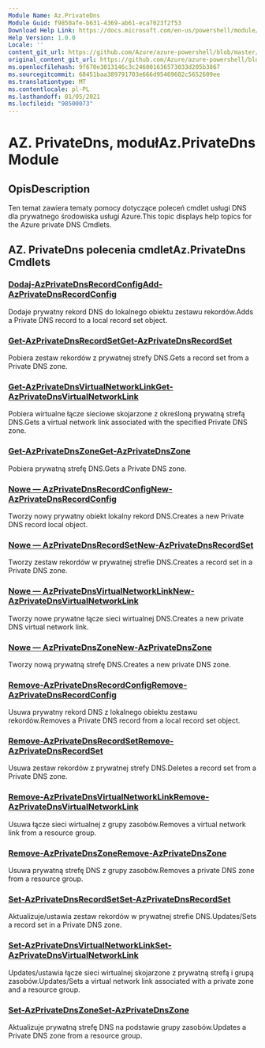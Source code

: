 ```yaml
---
Module Name: Az.PrivateDns
Module Guid: f9850afe-b631-4369-ab61-eca7023f2f53
Download Help Link: https://docs.microsoft.com/en-us/powershell/module/az.privatedns
Help Version: 1.0.0
Locale: ''
content_git_url: https://github.com/Azure/azure-powershell/blob/master/src/PrivateDns/PrivateDns/help/Az.PrivateDNS.md
original_content_git_url: https://github.com/Azure/azure-powershell/blob/master/src/PrivateDns/PrivateDns/help/Az.PrivateDNS.md
ms.openlocfilehash: 9f670e3013146c3c246001636573033d205b3867
ms.sourcegitcommit: 68451baa389791703e666d95469602c5652609ee
ms.translationtype: MT
ms.contentlocale: pl-PL
ms.lasthandoff: 01/05/2021
ms.locfileid: "98500073"
---
```

# <span data-ttu-id="03ded-101">AZ. PrivateDns, moduł</span><span class="sxs-lookup"><span data-stu-id="03ded-101">Az.PrivateDns Module</span></span>
## <span data-ttu-id="03ded-102">Opis</span><span class="sxs-lookup"><span data-stu-id="03ded-102">Description</span></span>
<span data-ttu-id="03ded-103">Ten temat zawiera tematy pomocy dotyczące poleceń cmdlet usługi DNS dla prywatnego środowiska usługi Azure.</span><span class="sxs-lookup"><span data-stu-id="03ded-103">This topic displays help topics for the Azure private DNS Cmdlets.</span></span>

## <span data-ttu-id="03ded-104">AZ. PrivateDns polecenia cmdlet</span><span class="sxs-lookup"><span data-stu-id="03ded-104">Az.PrivateDns Cmdlets</span></span>
### [<span data-ttu-id="03ded-105">Dodaj-AzPrivateDnsRecordConfig</span><span class="sxs-lookup"><span data-stu-id="03ded-105">Add-AzPrivateDnsRecordConfig</span></span>](Add-AzPrivateDnsRecordConfig.md)
<span data-ttu-id="03ded-106">Dodaje prywatny rekord DNS do lokalnego obiektu zestawu rekordów.</span><span class="sxs-lookup"><span data-stu-id="03ded-106">Adds a Private DNS record to a local record set object.</span></span>

### [<span data-ttu-id="03ded-107">Get-AzPrivateDnsRecordSet</span><span class="sxs-lookup"><span data-stu-id="03ded-107">Get-AzPrivateDnsRecordSet</span></span>](Get-AzPrivateDnsRecordSet.md)
<span data-ttu-id="03ded-108">Pobiera zestaw rekordów z prywatnej strefy DNS.</span><span class="sxs-lookup"><span data-stu-id="03ded-108">Gets a record set from a Private DNS zone.</span></span>

### [<span data-ttu-id="03ded-109">Get-AzPrivateDnsVirtualNetworkLink</span><span class="sxs-lookup"><span data-stu-id="03ded-109">Get-AzPrivateDnsVirtualNetworkLink</span></span>](Get-AzPrivateDnsVirtualNetworkLink.md)
<span data-ttu-id="03ded-110">Pobiera wirtualne łącze sieciowe skojarzone z określoną prywatną strefą DNS.</span><span class="sxs-lookup"><span data-stu-id="03ded-110">Gets a virtual network link associated with the specified Private DNS zone.</span></span>

### [<span data-ttu-id="03ded-111">Get-AzPrivateDnsZone</span><span class="sxs-lookup"><span data-stu-id="03ded-111">Get-AzPrivateDnsZone</span></span>](Get-AzPrivateDnsZone.md)
<span data-ttu-id="03ded-112">Pobiera prywatną strefę DNS.</span><span class="sxs-lookup"><span data-stu-id="03ded-112">Gets a Private DNS zone.</span></span>

### [<span data-ttu-id="03ded-113">Nowe — AzPrivateDnsRecordConfig</span><span class="sxs-lookup"><span data-stu-id="03ded-113">New-AzPrivateDnsRecordConfig</span></span>](New-AzPrivateDnsRecordConfig.md)
<span data-ttu-id="03ded-114">Tworzy nowy prywatny obiekt lokalny rekord DNS.</span><span class="sxs-lookup"><span data-stu-id="03ded-114">Creates a new Private DNS record local object.</span></span>

### [<span data-ttu-id="03ded-115">Nowe — AzPrivateDnsRecordSet</span><span class="sxs-lookup"><span data-stu-id="03ded-115">New-AzPrivateDnsRecordSet</span></span>](New-AzPrivateDnsRecordSet.md)
<span data-ttu-id="03ded-116">Tworzy zestaw rekordów w prywatnej strefie DNS.</span><span class="sxs-lookup"><span data-stu-id="03ded-116">Creates a record set in a Private DNS zone.</span></span>

### [<span data-ttu-id="03ded-117">Nowe — AzPrivateDnsVirtualNetworkLink</span><span class="sxs-lookup"><span data-stu-id="03ded-117">New-AzPrivateDnsVirtualNetworkLink</span></span>](New-AzPrivateDnsVirtualNetworkLink.md)
<span data-ttu-id="03ded-118">Tworzy nowe prywatne łącze sieci wirtualnej DNS.</span><span class="sxs-lookup"><span data-stu-id="03ded-118">Creates a new private DNS virtual network link.</span></span>

### [<span data-ttu-id="03ded-119">Nowe — AzPrivateDnsZone</span><span class="sxs-lookup"><span data-stu-id="03ded-119">New-AzPrivateDnsZone</span></span>](New-AzPrivateDnsZone.md)
<span data-ttu-id="03ded-120">Tworzy nową prywatną strefę DNS.</span><span class="sxs-lookup"><span data-stu-id="03ded-120">Creates a new private DNS zone.</span></span>

### [<span data-ttu-id="03ded-121">Remove-AzPrivateDnsRecordConfig</span><span class="sxs-lookup"><span data-stu-id="03ded-121">Remove-AzPrivateDnsRecordConfig</span></span>](Remove-AzPrivateDnsRecordConfig.md)
<span data-ttu-id="03ded-122">Usuwa prywatny rekord DNS z lokalnego obiektu zestawu rekordów.</span><span class="sxs-lookup"><span data-stu-id="03ded-122">Removes a Private DNS record from a local record set object.</span></span>

### [<span data-ttu-id="03ded-123">Remove-AzPrivateDnsRecordSet</span><span class="sxs-lookup"><span data-stu-id="03ded-123">Remove-AzPrivateDnsRecordSet</span></span>](Remove-AzPrivateDnsRecordSet.md)
<span data-ttu-id="03ded-124">Usuwa zestaw rekordów z prywatnej strefy DNS.</span><span class="sxs-lookup"><span data-stu-id="03ded-124">Deletes a record set from a Private DNS zone.</span></span>

### [<span data-ttu-id="03ded-125">Remove-AzPrivateDnsVirtualNetworkLink</span><span class="sxs-lookup"><span data-stu-id="03ded-125">Remove-AzPrivateDnsVirtualNetworkLink</span></span>](Remove-AzPrivateDnsVirtualNetworkLink.md)
<span data-ttu-id="03ded-126">Usuwa łącze sieci wirtualnej z grupy zasobów.</span><span class="sxs-lookup"><span data-stu-id="03ded-126">Removes a virtual network link from a resource group.</span></span>

### [<span data-ttu-id="03ded-127">Remove-AzPrivateDnsZone</span><span class="sxs-lookup"><span data-stu-id="03ded-127">Remove-AzPrivateDnsZone</span></span>](Remove-AzPrivateDnsZone.md)
<span data-ttu-id="03ded-128">Usuwa prywatną strefę DNS z grupy zasobów.</span><span class="sxs-lookup"><span data-stu-id="03ded-128">Removes a private DNS zone from a resource group.</span></span>

### [<span data-ttu-id="03ded-129">Set-AzPrivateDnsRecordSet</span><span class="sxs-lookup"><span data-stu-id="03ded-129">Set-AzPrivateDnsRecordSet</span></span>](Set-AzPrivateDnsRecordSet.md)
<span data-ttu-id="03ded-130">Aktualizuje/ustawia zestaw rekordów w prywatnej strefie DNS.</span><span class="sxs-lookup"><span data-stu-id="03ded-130">Updates/Sets a record set in a Private DNS zone.</span></span>

### [<span data-ttu-id="03ded-131">Set-AzPrivateDnsVirtualNetworkLink</span><span class="sxs-lookup"><span data-stu-id="03ded-131">Set-AzPrivateDnsVirtualNetworkLink</span></span>](Set-AzPrivateDnsVirtualNetworkLink.md)
<span data-ttu-id="03ded-132">Updates/ustawia łącze sieci wirtualnej skojarzone z prywatną strefą i grupą zasobów.</span><span class="sxs-lookup"><span data-stu-id="03ded-132">Updates/Sets a virtual network link associated with a private zone and a resource group.</span></span>

### [<span data-ttu-id="03ded-133">Set-AzPrivateDnsZone</span><span class="sxs-lookup"><span data-stu-id="03ded-133">Set-AzPrivateDnsZone</span></span>](Set-AzPrivateDnsZone.md)
<span data-ttu-id="03ded-134">Aktualizuje prywatną strefę DNS na podstawie grupy zasobów.</span><span class="sxs-lookup"><span data-stu-id="03ded-134">Updates a Private DNS zone from a resource group.</span></span>

